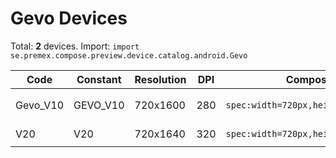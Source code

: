 # Gevo Devices

Total: **2** devices. Import: `import se.premex.compose.preview.device.catalog.android.Gevo`

| Code | Constant | Resolution | DPI | Compose Spec | Preview Usage |
|------|----------|------------|-----|-------------|---------------|
| Gevo_V10 | GEVO_V10 | 720x1600 | 280 | `spec:width=720px,height=1600px,dpi=280` | `@Preview(device = Gevo.GEVO_V10)` |
| V20 | V20 | 720x1640 | 320 | `spec:width=720px,height=1640px,dpi=320` | `@Preview(device = Gevo.V20)` |

<!-- Generated automatically. Do not edit manually. -->
